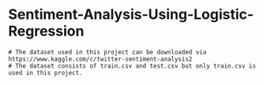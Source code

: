 # Sentiment-Analysis-Using-Logistic-Regression
    # The dataset used in this project can be downloaded via https://www.kaggle.com/c/twitter-sentiment-analysis2
    # The dataset consists of train.csv and test.csv but only train.csv is used in this project.
